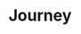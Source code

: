 ---
layout: post
title: "Journey"
image: https://farm4.staticflickr.com/3929/15245628980_bee18ccb3c_b.jpg
thumbnail:
dimensionX:
dimensionY:
dimensionZ:
materials:
price: $1150
---